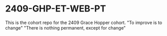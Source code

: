 # 2409-GHP-ET-WEB-PT
This is the cohort repo for the 2409 Grace Hopper cohort.
"To improve is to change"
"There is nothing permanent, except for change"
